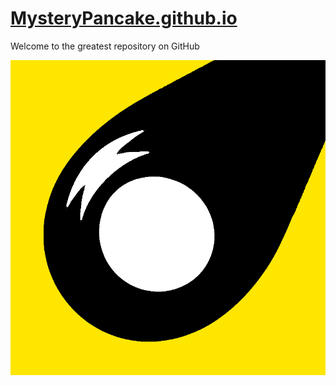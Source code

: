 # [MysteryPancake.github.io](https://mysterypancake.github.io)
Welcome to the greatest repository on GitHub

![Icon](icon.png?raw=true)
